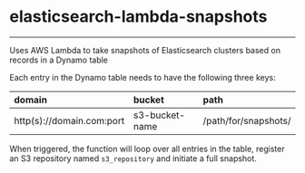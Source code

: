# elasticsearch-lambda-snapshots
-----
Uses AWS Lambda to take snapshots of Elasticsearch clusters based on records in a Dynamo table

Each entry in the Dynamo table needs to have the following three keys:

| domain                    | bucket         | path                 |
| :------------------------ | :------------- | :------------------- |
| http(s)://domain.com:port | s3-bucket-name | /path/for/snapshots/ |

When triggered, the function will loop over all entries in the table, register an S3 repository named `s3_repository` and initiate a full snapshot.
